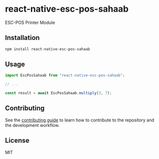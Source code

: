 # react-native-esc-pos-sahaab

ESC-POS Printer Module

## Installation

```sh
npm install react-native-esc-pos-sahaab
```

## Usage

```js
import EscPosSahaab from "react-native-esc-pos-sahaab";

// ...

const result = await EscPosSahaab.multiply(3, 7);
```

## Contributing

See the [contributing guide](CONTRIBUTING.md) to learn how to contribute to the repository and the development workflow.

## License

MIT

